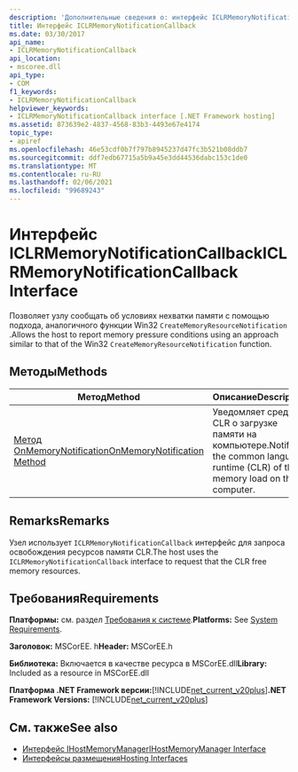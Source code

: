 ```yaml
---
description: 'Дополнительные сведения о: интерфейс ICLRMemoryNotificationCallback'
title: Интерфейс ICLRMemoryNotificationCallback
ms.date: 03/30/2017
api_name:
- ICLRMemoryNotificationCallback
api_location:
- mscoree.dll
api_type:
- COM
f1_keywords:
- ICLRMemoryNotificationCallback
helpviewer_keywords:
- ICLRMemoryNotificationCallback interface [.NET Framework hosting]
ms.assetid: 873639e2-4837-4568-83b3-4493e67e4174
topic_type:
- apiref
ms.openlocfilehash: 46e53cdf0b7f797b8945237d47fc3b521b08ddb7
ms.sourcegitcommit: ddf7edb67715a5b9a45e3dd44536dabc153c1de0
ms.translationtype: MT
ms.contentlocale: ru-RU
ms.lasthandoff: 02/06/2021
ms.locfileid: "99689243"
---
```

# <a name="iclrmemorynotificationcallback-interface"></a><span data-ttu-id="d7afd-103">Интерфейс ICLRMemoryNotificationCallback</span><span class="sxs-lookup"><span data-stu-id="d7afd-103">ICLRMemoryNotificationCallback Interface</span></span>

<span data-ttu-id="d7afd-104">Позволяет узлу сообщать об условиях нехватки памяти с помощью подхода, аналогичного функции Win32 `CreateMemoryResourceNotification` .</span><span class="sxs-lookup"><span data-stu-id="d7afd-104">Allows the host to report memory pressure conditions using an approach similar to that of the Win32 `CreateMemoryResourceNotification` function.</span></span>  
  
## <a name="methods"></a><span data-ttu-id="d7afd-105">Методы</span><span class="sxs-lookup"><span data-stu-id="d7afd-105">Methods</span></span>  
  
|<span data-ttu-id="d7afd-106">Метод</span><span class="sxs-lookup"><span data-stu-id="d7afd-106">Method</span></span>|<span data-ttu-id="d7afd-107">Описание</span><span class="sxs-lookup"><span data-stu-id="d7afd-107">Description</span></span>|  
|------------|-----------------|  
|[<span data-ttu-id="d7afd-108">Метод OnMemoryNotification</span><span class="sxs-lookup"><span data-stu-id="d7afd-108">OnMemoryNotification Method</span></span>](iclrmemorynotificationcallback-onmemorynotification-method.md)|<span data-ttu-id="d7afd-109">Уведомляет среду CLR о загрузке памяти на компьютере.</span><span class="sxs-lookup"><span data-stu-id="d7afd-109">Notifies the common language runtime (CLR) of the memory load on the computer.</span></span>|  
  
## <a name="remarks"></a><span data-ttu-id="d7afd-110">Remarks</span><span class="sxs-lookup"><span data-stu-id="d7afd-110">Remarks</span></span>  

 <span data-ttu-id="d7afd-111">Узел использует `ICLRMemoryNotificationCallback` интерфейс для запроса освобождения ресурсов памяти CLR.</span><span class="sxs-lookup"><span data-stu-id="d7afd-111">The host uses the `ICLRMemoryNotificationCallback` interface to request that the CLR free memory resources.</span></span>  
  
## <a name="requirements"></a><span data-ttu-id="d7afd-112">Требования</span><span class="sxs-lookup"><span data-stu-id="d7afd-112">Requirements</span></span>  

 <span data-ttu-id="d7afd-113">**Платформы:** см. раздел [Требования к системе](../../get-started/system-requirements.md).</span><span class="sxs-lookup"><span data-stu-id="d7afd-113">**Platforms:** See [System Requirements](../../get-started/system-requirements.md).</span></span>  
  
 <span data-ttu-id="d7afd-114">**Заголовок:** MSCorEE. h</span><span class="sxs-lookup"><span data-stu-id="d7afd-114">**Header:** MSCorEE.h</span></span>  
  
 <span data-ttu-id="d7afd-115">**Библиотека:** Включается в качестве ресурса в MSCorEE.dll</span><span class="sxs-lookup"><span data-stu-id="d7afd-115">**Library:** Included as a resource in MSCorEE.dll</span></span>  
  
 <span data-ttu-id="d7afd-116">**Платформа .NET Framework версии:**[!INCLUDE[net_current_v20plus](../../../../includes/net-current-v20plus-md.md)]</span><span class="sxs-lookup"><span data-stu-id="d7afd-116">**.NET Framework Versions:** [!INCLUDE[net_current_v20plus](../../../../includes/net-current-v20plus-md.md)]</span></span>  
  
## <a name="see-also"></a><span data-ttu-id="d7afd-117">См. также</span><span class="sxs-lookup"><span data-stu-id="d7afd-117">See also</span></span>

- [<span data-ttu-id="d7afd-118">Интерфейс IHostMemoryManager</span><span class="sxs-lookup"><span data-stu-id="d7afd-118">IHostMemoryManager Interface</span></span>](ihostmemorymanager-interface.md)
- [<span data-ttu-id="d7afd-119">Интерфейсы размещения</span><span class="sxs-lookup"><span data-stu-id="d7afd-119">Hosting Interfaces</span></span>](hosting-interfaces.md)
